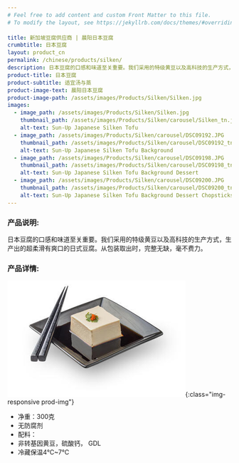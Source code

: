 ```yaml
---
# Feel free to add content and custom Front Matter to this file.
# To modify the layout, see https://jekyllrb.com/docs/themes/#overriding-theme-defaults

title: 新加坡豆腐供应商 | 晨阳日本豆腐
crumbtitle: 日本豆腐
layout: product_cn
permalink: /chinese/products/silken/
description: 日本豆腐的口感和味道至关重要。我们采用的特级黄豆以及高科技的生产方式，生产出的超柔滑有爽口的日式豆腐。从包装取出时，完整无缺，毫不费力。
product-title: 日本豆腐
product-subtitle: 适宜汤与蒸
product-image-text: 晨阳日本豆腐
product-image-path: /assets/images/Products/Silken/Silken.jpg
images:
  - image_path: /assets/images/Products/Silken/Silken.jpg
    thumbnail_path: /assets/images/Products/Silken/carousel/Silken_tn.jpg
    alt-text: Sun-Up Japanese Silken Tofu
  - image_path: /assets/images/Products/Silken/carousel/DSC09192.JPG
    thumbnail_path: /assets/images/Products/Silken/carousel/DSC09192_tn.jpg
    alt-text: Sun-Up Japanese Silken Tofu Background
  - image_path: /assets/images/Products/Silken/carousel/DSC09198.JPG
    thumbnail_path: /assets/images/Products/Silken/carousel/DSC09198_tn.jpg
    alt-text: Sun-Up Japanese Silken Tofu Background Dessert
  - image_path: /assets/images/Products/Silken/carousel/DSC09200.JPG
    thumbnail_path: /assets/images/Products/Silken/carousel/DSC09200_tn.jpg
    alt-text: Sun-Up Japanese Silken Tofu Background Dessert Chopsticks
---
```


### 产品说明:
日本豆腐的口感和味道至关重要。我们采用的特级黄豆以及高科技的生产方式，生产出的超柔滑有爽口的日式豆腐。从包装取出时，完整无缺，毫不费力。
 
### 产品详情:
![Sun-Up Japanese Silken Tofu on plate](/assets/images/Products/Silken/productthumbnail.jpeg){:class="img-responsive prod-img"}
- 净重：300克
- 无防腐剂
- 配料：
- 非转基因黄豆，硫酸钙， GDL
- 冷藏保温4℃~7℃
